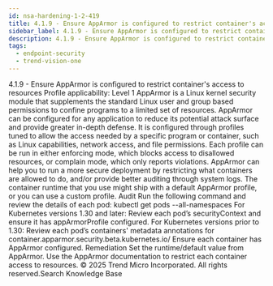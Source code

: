 ```yaml
---
id: nsa-hardening-1-2-419
title: 4.1.9 - Ensure AppArmor is configured to restrict container's access to resources
sidebar_label: 4.1.9 - Ensure AppArmor is configured to restrict container's access to resources
description: 4.1.9 - Ensure AppArmor is configured to restrict container's access to resources
tags:
  - endpoint-security
  - trend-vision-one
---
```


 4.1.9 - Ensure AppArmor is configured to restrict container's access to resources Profile applicability: Level 1 AppArmor is a Linux kernel security module that supplements the standard Linux user and group based permissions to confine programs to a limited set of resources. AppArmor can be configured for any application to reduce its potential attack surface and provide greater in-depth defense. It is configured through profiles tuned to allow the access needed by a specific program or container, such as Linux capabilities, network access, and file permissions. Each profile can be run in either enforcing mode, which blocks access to disallowed resources, or complain mode, which only reports violations. AppArmor can help you to run a more secure deployment by restricting what containers are allowed to do, and/or provide better auditing through system logs. The container runtime that you use might ship with a default AppArmor profile, or you can use a custom profile. Audit Run the following command and review the details of each pod: kubectl get pods --all-namespaces For Kubernetes versions 1.30 and later: Review each pod’s securityContext and ensure it has appArmorProfile configured. For Kubernetes versions prior to 1.30: Review each pod’s containers' metadata annotations for container.apparmor.security.beta.kubernetes.io/<container name> Ensure each container has AppArmor configured. Remediation Set the runtime/default value from AppArmor. Use the AppArmor documentation to restrict each container access to resources. © 2025 Trend Micro Incorporated. All rights reserved.Search Knowledge Base